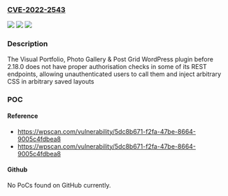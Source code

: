 ### [CVE-2022-2543](https://cve.mitre.org/cgi-bin/cvename.cgi?name=CVE-2022-2543)
![](https://img.shields.io/static/v1?label=Product&message=Visual%20Portfolio%2C%20Photo%20Gallery%20%26%20Post%20Grid&color=blue)
![](https://img.shields.io/static/v1?label=Version&message=2.18.0%3C%202.18.0%20&color=brighgreen)
![](https://img.shields.io/static/v1?label=Vulnerability&message=CWE-862%20Missing%20Authorization&color=brighgreen)

### Description

The Visual Portfolio, Photo Gallery & Post Grid WordPress plugin before 2.18.0 does not have proper authorisation checks in some of its REST endpoints, allowing unauthenticated users to call them and inject arbitrary CSS in arbitrary saved layouts

### POC

#### Reference
- https://wpscan.com/vulnerability/5dc8b671-f2fa-47be-8664-9005c4fdbea8
- https://wpscan.com/vulnerability/5dc8b671-f2fa-47be-8664-9005c4fdbea8

#### Github
No PoCs found on GitHub currently.

